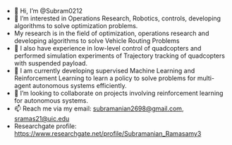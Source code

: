 - 👋 Hi, I’m @Subram0212
- 👀 I’m interested in Operations Research, Robotics, controls, developing algorithms to solve optimization problems.
- My research is in the field of optimization, operations research and developing algorithms to solve Vehicle Routing Problems
- 🌱 I also have experience in low-level control of quadcopters and performed simulation experiments of Trajectory tracking of quadcopters with suspended payload. 
- 🌱 I am currently developing supervised Machine Learning and Reinforcement Learning to learn a policy to solve problems for multi-agent autonomous systems efficiently.
- 💞️ I’m looking to collaborate on projects involving reinforcement learning for autonomous systems.
- 📫 Reach me via my email: subramanian2698@gmail.com, sramas21@uic.edu
- Researchgate profile: https://www.researchgate.net/profile/Subramanian_Ramasamy3

<!---
Subram0212/Subram0212 is a ✨ special ✨ repository because its `README.md` (this file) appears on your GitHub profile.
You can click the Preview link to take a look at your changes.
--->
